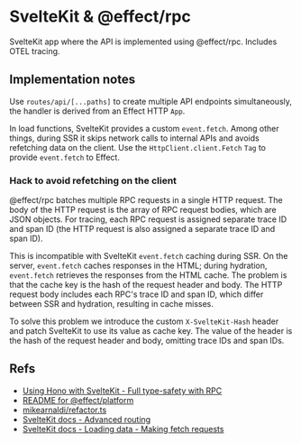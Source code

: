 # SvelteKit & @effect/rpc

SvelteKit app where the API is implemented using @effect/rpc. Includes OTEL tracing.

## Implementation notes

Use `routes/api/[...paths]` to create multiple API endpoints simultaneously, the handler is derived from an Effect HTTP `App`.

In load functions, SvelteKit provides a custom `event.fetch`. Among other things, during SSR it skips network calls to internal APIs and avoids refetching data on the client.
Use the `HttpClient.client.Fetch` `Tag` to provide `event.fetch` to Effect.

### Hack to avoid refetching on the client

@effect/rpc batches multiple RPC requests in a single HTTP request. The body of the HTTP request is the array of RPC request bodies, which are JSON objects.
For tracing, each RPC request is assigned separate trace ID and span ID (the HTTP request is also assigned a separate trace ID and span ID).

This is incompatible with SvelteKit `event.fetch` caching during SSR. On the server, `event.fetch` caches responses in the HTML; during hydration, `event.fetch` retrieves the responses from the HTML cache.
The problem is that the cache key is the hash of the request header and body. The HTTP request body includes each RPC's trace ID and span ID, which differ between SSR and hydration, resulting in cache misses.

To solve this problem we introduce the custom `X-SvelteKit-Hash` header and patch SvelteKit to use its value as cache key. The value of the header is the hash of the request header and body, omitting trace IDs and span IDs.

## Refs

- [Using Hono with SvelteKit - Full type-safety with RPC](https://dev.to/bop/using-hono-with-sveltekit-full-type-safety-with-rpc-2h7)
- [README for @effect/platform](https://github.com/Effect-TS/effect/blob/main/packages/platform/README.md)
- [mikearnaldi/refactor.ts](https://gist.github.com/mikearnaldi/b255f52afbbeb003026c3ce26acf124a)
- [SvelteKit docs - Advanced routing](https://kit.svelte.dev/docs/advanced-routing)
- [SvelteKit docs - Loading data - Making fetch requests](https://dev.to/bop/using-hono-with-sveltekit-full-type-safety-with-rpc-2h7)
